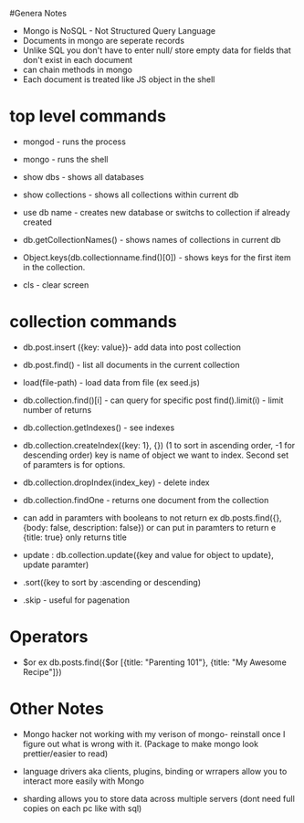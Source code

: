 #Genera Notes
+ Mongo is NoSQL - Not Structured Query Language 
+ Documents in mongo are seperate records
+ Unlike SQL you don't have to enter null/ store empty data for fields that don't exist in each document 
+ can chain methods in mongo 
+ Each document is treated like JS object in the shell

# top level commands
 +  mongod - runs the process
 +  mongo  - runs the shell
 +  show dbs - shows all databases 
 + show collections - shows all collections within current db
 +  use db name - creates new database or switchs to collection if already created 
 
+ db.getCollectionNames() - shows names of collections in current db 

+ Object.keys(db.collectionname.find()[0]) - shows keys for the first item in the collection. 

+ cls - clear screen

# collection commands 
 + db.post.insert ({key: value})- add data into post collection
 + db.post.find() - list all documents in the current collection
 + load(file-path) - load data from file (ex seed.js) 
+ db.collection.find()[i] - can query for specific post
	find().limit(i) - limit number of returns 
+ db.collection.getIndexes() - see indexes 
+ db.collection.createIndex({key: 1}, {})  (1 to sort in ascending order, -1 for descending order)  key is name of object we want to index. Second set of paramters is for options. 

+ db.collection.dropIndex(index_key) - delete index
+ db.collection.findOne - returns one document from the collection

+ can add in paramters with booleans to not return ex 
db.posts.find({}, {body: false, description: false})  or can put in paramters to return e {title: true} only returns title

+ update : db.collection.update({key and value for object to update}, update paramter) 

+ .sort({key to sort by :ascending or descending)

+ .skip - useful for pagenation 

# Operators 
+ $or 
	ex db.posts.find({$or [{title: "Parenting 101"}, {title: "My Awesome Recipe"]})


# Other Notes
+ Mongo hacker not working with my verison of mongo- reinstall once I figure out what is wrong with it. (Package to make mongo look prettier/easier to read)

+ language drivers aka clients, plugins, binding or wrrapers allow you to interact more easily with Mongo

+ sharding 
 allows you to store data across multiple servers (dont need full copies on each pc like with sql)